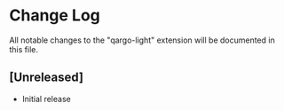 # Change Log

All notable changes to the "qargo-light" extension will be documented in this file.

## [Unreleased]

- Initial release
